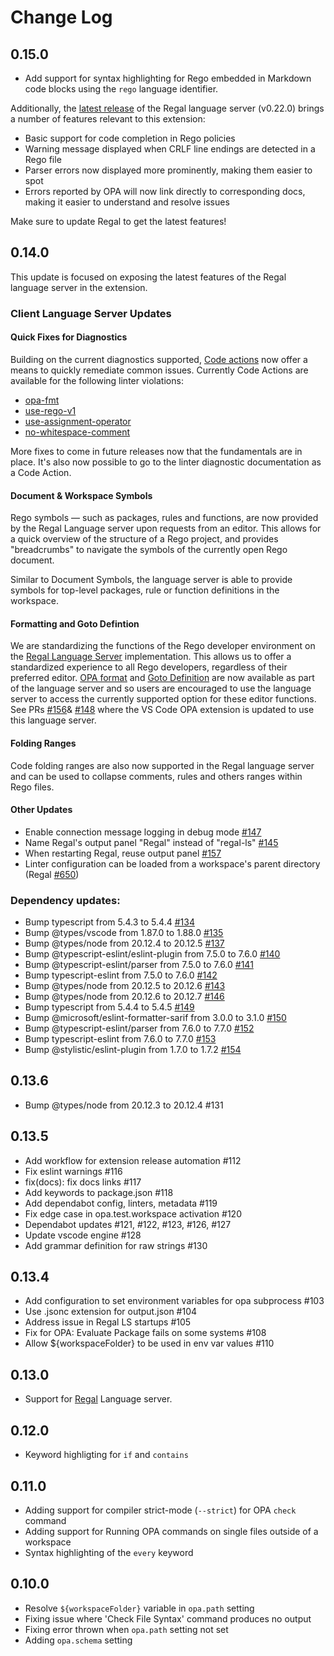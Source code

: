 # Change Log

## 0.15.0

- Add support for syntax highlighting for Rego embedded in Markdown code blocks using the `rego` language identifier.

Additionally, the [latest release](https://github.com/StyraInc/regal/releases/tag/v0.22.0) of the Regal language server (v0.22.0) brings a number of features relevant to this extension:

- Basic support for code completion in Rego policies
- Warning message displayed when CRLF line endings are detected in a Rego file
- Parser errors now displayed more prominently, making them easier to spot
- Errors reported by OPA will now link directly to corresponding docs, making it easier to understand and resolve issues

Make sure to update Regal to get the latest features!

## 0.14.0

This update is focused on exposing the latest features of the Regal language server in the extension.

### Client Language Server Updates

#### Quick Fixes for Diagnostics

Building on the current diagnostics supported, [Code actions](https://code.visualstudio.com/docs/editor/refactoring) now offer a means to quickly remediate common issues. Currently Code Actions are available for the following linter violations:

- [opa-fmt](https://docs.styra.com/regal/rules/style/opa-fmt)
- [use-rego-v1](https://docs.styra.com/regal/rules/imports/use-rego-v1)
- [use-assignment-operator](https://docs.styra.com/regal/rules/style/use-assignment-operator)
- [no-whitespace-comment](https://docs.styra.com/regal/rules/style/no-whitespace-comment)

More fixes to come in future releases now that the fundamentals are in place. It's also now possible to go to the linter diagnostic documentation as a Code Action.

#### Document & Workspace Symbols
Rego symbols — such as packages, rules and functions, are now provided by the Regal Language server upon requests from an editor. This allows for a quick overview of the structure of a Rego project, and provides "breadcrumbs" to navigate the symbols of the currently open Rego document.

Similar to Document Symbols, the language server is able to provide symbols for top-level  packages, rule or function definitions in the workspace.

#### Formatting and Goto Defintion
We are standardizing the functions of the Rego developer environment on the [Regal Language Server](https://docs.styra.com/regal/editor-support) implementation. This allows us to offer a standardized experience to all Rego developers, regardless of their preferred editor. [OPA format](https://github.com/StyraInc/regal/pull/630) and [Goto Definition](https://github.com/StyraInc/regal/pull/664) are now available as part of the language server and so users are encouraged to use the language server to access the currently supported option for these editor functions. See PRs [#156](https://github.com/open-policy-agent/vscode-opa/pull/156)& [#148](https://github.com/open-policy-agent/vscode-opa/pull/148) where the VS Code OPA extension is updated to use this language server.

#### Folding Ranges
Code folding ranges are also now supported in the Regal language server and can be used to collapse comments, rules and others ranges within Rego files.

#### Other Updates
* Enable connection message logging in debug mode [#147](https://github.com/open-policy-agent/vscode-opa/pull/147)
* Name Regal's output panel "Regal" instead of "regal-ls" [#145](https://github.com/open-policy-agent/vscode-opa/pull/145)
* When restarting Regal, reuse output panel [#157](https://github.com/open-policy-agent/vscode-opa/pull/157)
* Linter configuration can be loaded from a workspace's parent directory (Regal [#650](https://github.com/StyraInc/regal/pull/650))

### Dependency updates:
* Bump typescript from 5.4.3 to 5.4.4 [#134](https://github.com/open-policy-agent/vscode-opa/pull/134)
* Bump @types/vscode from 1.87.0 to 1.88.0 [#135](https://github.com/open-policy-agent/vscode-opa/pull/135)
* Bump @types/node from 20.12.4 to 20.12.5 [#137](https://github.com/open-policy-agent/vscode-opa/pull/137)
* Bump @typescript-eslint/eslint-plugin from 7.5.0 to 7.6.0 [#140](https://github.com/open-policy-agent/vscode-opa/pull/140)
* Bump @typescript-eslint/parser from 7.5.0 to 7.6.0 [#141](https://github.com/open-policy-agent/vscode-opa/pull/141)
* Bump typescript-eslint from 7.5.0 to 7.6.0 [#142](https://github.com/open-policy-agent/vscode-opa/pull/142)
* Bump @types/node from 20.12.5 to 20.12.6 [#143](https://github.com/open-policy-agent/vscode-opa/pull/143)
* Bump @types/node from 20.12.6 to 20.12.7 [#146](https://github.com/open-policy-agent/vscode-opa/pull/146)
* Bump typescript from 5.4.4 to 5.4.5 [#149](https://github.com/open-policy-agent/vscode-opa/pull/149)
* Bump @microsoft/eslint-formatter-sarif from 3.0.0 to 3.1.0 [#150](https://github.com/open-policy-agent/vscode-opa/pull/150)
* Bump @typescript-eslint/parser from 7.6.0 to 7.7.0 [#152](https://github.com/open-policy-agent/vscode-opa/pull/152)
* Bump typescript-eslint from 7.6.0 to 7.7.0 [#153](https://github.com/open-policy-agent/vscode-opa/pull/153)
* Bump @stylistic/eslint-plugin from 1.7.0 to 1.7.2 [#154](https://github.com/open-policy-agent/vscode-opa/pull/154)

## 0.13.6

- Bump @types/node from 20.12.3 to 20.12.4 #131

## 0.13.5

- Add workflow for extension release automation #112
- Fix eslint warnings #116
- fix(docs): fix docs links #117
- Add keywords to package.json #118
- Add dependabot config, linters, metadata #119
- Fix edge case in opa.test.workspace activation #120
- Dependabot updates #121, #122, #123, #126, #127
- Update vscode engine #128
- Add grammar definition for raw strings #130

## 0.13.4

- Add configuration to set environment variables for opa subprocess #103
- Use .jsonc extension for output.json #104
- Address issue in Regal LS startups #105
- Fix for OPA: Evaluate Package fails on some systems #108
- Allow ${workspaceFolder} to be used in env var values #110

## 0.13.0

- Support for [Regal](https://docs.styra.com/regal) Language server.

## 0.12.0

- Keyword highligting for `if` and `contains`

## 0.11.0

- Adding support for compiler strict-mode (`--strict`) for OPA `check` command
- Adding support for Running OPA commands on single files outside of a workspace
- Syntax highlighting of the `every` keyword

## 0.10.0

- Resolve `${workspaceFolder}` variable in `opa.path` setting
- Fixing issue where 'Check File Syntax' command produces no output
- Fixing error thrown when `opa.path` setting not set
- Adding `opa.schema` setting
